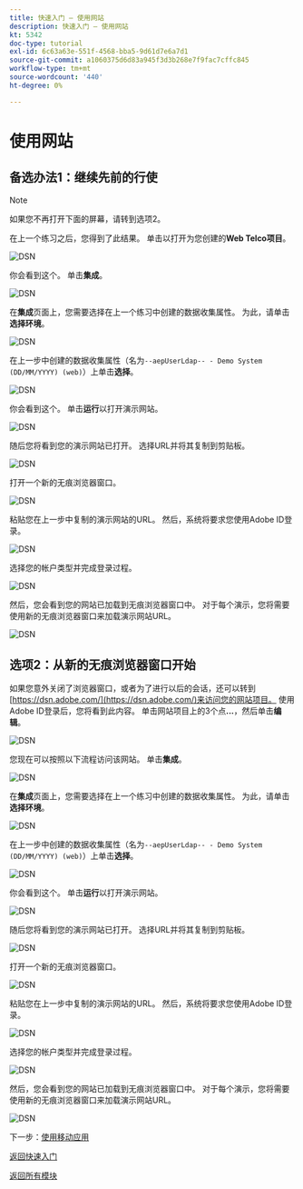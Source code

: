```yaml
---
title: 快速入门 — 使用网站
description: 快速入门 — 使用网站
kt: 5342
doc-type: tutorial
exl-id: 6c63a63e-551f-4568-bba5-9d61d7e6a7d1
source-git-commit: a1060375d6d83a945f3d3b268e7f9fac7cffc845
workflow-type: tm+mt
source-wordcount: '440'
ht-degree: 0%

---
```


# 使用网站

## 备选办法1：继续先前的行使

>[!NOTE]
>
>如果您不再打开下面的屏幕，请转到选项2。

在上一个练习之后，您得到了此结果。 单击以打开为您创建的&#x200B;**Web Telco项目**。

![DSN](./images/dsn5a.png)

你会看到这个。 单击&#x200B;**集成**。

![DSN](./images/web1.png)

在&#x200B;**集成**&#x200B;页面上，您需要选择在上一个练习中创建的数据收集属性。 为此，请单击&#x200B;**选择环境**。

![DSN](./images/web2.png)

在上一步中创建的数据收集属性（名为`--aepUserLdap-- - Demo System (DD/MM/YYYY) (web)`）上单击&#x200B;**选择**。

![DSN](./images/web2a.png)

你会看到这个。 单击&#x200B;**运行**&#x200B;以打开演示网站。

![DSN](./images/web2b.png)

随后您将看到您的演示网站已打开。 选择URL并将其复制到剪贴板。

![DSN](./images/web3.png)

打开一个新的无痕浏览器窗口。

![DSN](./images/web4.png)

粘贴您在上一步中复制的演示网站的URL。 然后，系统将要求您使用Adobe ID登录。

![DSN](./images/web5.png)

选择您的帐户类型并完成登录过程。

![DSN](./images/web6.png)

然后，您会看到您的网站已加载到无痕浏览器窗口中。 对于每个演示，您将需要使用新的无痕浏览器窗口来加载演示网站URL。

![DSN](./images/web7.png)

## 选项2：从新的无痕浏览器窗口开始

如果您意外关闭了浏览器窗口，或者为了进行以后的会话，还可以转到[https://dsn.adobe.com/](https://dsn.adobe.com/)来访问您的网站项目。 使用Adobe ID登录后，您将看到此内容。 单击网站项目上的3个点&#x200B;**...**，然后单击&#x200B;**编辑**。

![DSN](./images/web8.png)

您现在可以按照以下流程访问该网站。 单击&#x200B;**集成**。

![DSN](./images/web1.png)

在&#x200B;**集成**&#x200B;页面上，您需要选择在上一个练习中创建的数据收集属性。 为此，请单击&#x200B;**选择环境**。

![DSN](./images/web2.png)

在上一步中创建的数据收集属性（名为`--aepUserLdap-- - Demo System (DD/MM/YYYY) (web)`）上单击&#x200B;**选择**。

![DSN](./images/web2a.png)

你会看到这个。 单击&#x200B;**运行**&#x200B;以打开演示网站。

![DSN](./images/web2b.png)

随后您将看到您的演示网站已打开。 选择URL并将其复制到剪贴板。

![DSN](./images/web3.png)

打开一个新的无痕浏览器窗口。

![DSN](./images/web4.png)

粘贴您在上一步中复制的演示网站的URL。 然后，系统将要求您使用Adobe ID登录。

![DSN](./images/web5.png)

选择您的帐户类型并完成登录过程。

![DSN](./images/web6.png)

然后，您会看到您的网站已加载到无痕浏览器窗口中。 对于每个演示，您将需要使用新的无痕浏览器窗口来加载演示网站URL。

![DSN](./images/web7.png)

下一步：[使用移动应用](./ex5.md)

[返回快速入门](./getting-started.md)

[返回所有模块](./../../../overview.md)
